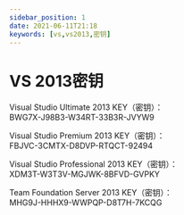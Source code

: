 ```yaml
---
sidebar_position: 1
date: 2021-06-11T21:18
keywords: [vs,vs2013,密钥]
---
```


# VS 2013密钥
Visual Studio Ultimate 2013 KEY（密钥）：  
BWG7X-J98B3-W34RT-33B3R-JVYW9  

Visual Studio Premium 2013 KEY（密钥）：  
FBJVC-3CMTX-D8DVP-RTQCT-92494  

Visual Studio  Professional 2013 KEY（密钥）：  
XDM3T-W3T3V-MGJWK-8BFVD-GVPKY  

Team Foundation Server 2013 KEY（密钥）：  
MHG9J-HHHX9-WWPQP-D8T7H-7KCQG  